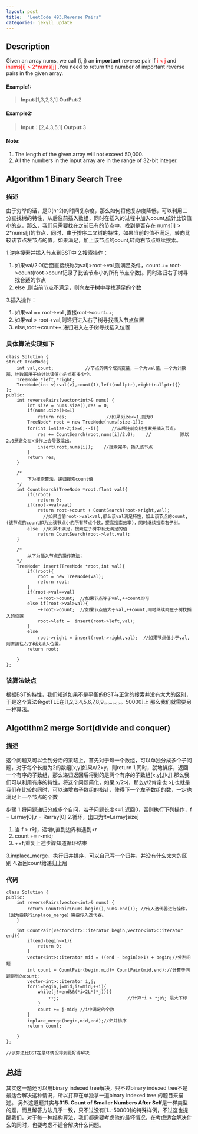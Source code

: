 ```yaml
---
layout: post
title:  "LeetCode 493.Reverse Pairs"
categories: jekyll update
---
```


## Description
Given an array nums, we call (i, j) an **important** reverse pair if<font color = 'red'> i &lt; j </font> and <font color = 'red'> inums[i] &gt; 2*nums[j] </font> .You need to return the number of important reverse pairs in the given array.


#### Example1:

> **Input**:[1,3,2,3,1]
  **OutPut**:2
  

#### Example2:
> **Input**：[2,4,3,5,1]
  **Output**:3
  
#### Note:
1. The length of the given array will not exceed 50,000.
2. All the numbers in the input array are in the range of 32-bit integer.

## Algorithm 1 Binary Search Tree
### 描述
由于穷举的话，是O(n^2)的时间复杂度，那么如何将他复杂度降低，可以利用二分查找树的特性，从后往前插入数组，同时在插入的过程中加入count,统计比该值小的点，那么，我们只需要找在之前已有的节点中，找到是否存在 nums[i] > 2*nums[j]的节点，同时，由于排序二叉树的特性，如果当前的值不满足，转向比较该节点左节点的值，如果满足，加上该节点的count,转向右节点继续搜索。

1.逆序搜索并插入节点到BST中
2.搜索操作：
  1. 如果val/2.0(后面直接统称为val)>root->val,则满足条件，count += root->count(root->count记录了比该节点小的所有节点个数)。同时递归右子树寻找合适的节点
  2. else ,则当前节点不满足，则向左子树中寻找满足的个数

3.插入操作：
  1. 如果val == root->val ,直接root->count++;
  2. 如果val > root->val,则递归进入右子树寻找插入节点位置
  3. else,root->count++,递归进入左子树寻找插入位置


### 具体算法实现如下
```
class Solution {
struct TreeNode{
    int val,count;            //节点的两个成员变量，一个为val值，一个为计数器，计数器用于统计比该值小的点有多少个。
    TreeNode *left,*right;
    TreeNode(int v):val(v),count(1),left(nullptr),right(nullptr){}
};
public:
    int reversePairs(vector<int>& nums) {
        int size = nums.size(),res = 0;
        if(nums.size()<=1)
            return res;               //如果size<=1,则为0
        TreeNode* root = new TreeNode(nums[size-1]);
        for(int i=size-2;i>=0;--i){     //从后往前向树搜索并插入节点。
            res += CountSearch(root,nums[i]/2.0);    //           除以2.0是避免在×操作上会导致溢出。
            insert(root,nums[i]);    //搜索完毕，插入该节点
        }
        return res;
    }
    
    /*
    	下为搜索算法。递归搜索count值
    */
    int CountSearch(TreeNode *root,float val){
        if(!root) 
            return 0;
        if(root->val<val)
            return root->count + CountSearch(root->right,val);
              //如果当前root->val<val,那么该val满足特性，加上该节点的count,(该节点的count即为比该节点小的所有节点个数，提高搜索效率)，同时继续搜索右子树。
        else  //如果不满足，搜索左子树中有无满足的值
            return CountSearch(root->left,val);
    }
    
    /*
    	以下为插入节点的操作算法；
    */
    TreeNode* insert(TreeNode *root,int val){
        if(!root){
            root = new TreeNode(val);
            return root;
        }
        if(root->val==val)
            ++root->count;  //如果节点等于val,++count即可
        else if(root->val>val){
            ++root->count;  //如果节点值大于val,++count,同时继续向左子树找插入的位置
            root->left =  insert(root->left,val);
        }
        else
            root->right = insert(root->right,val);  //如果节点值小于val, 则直接往右子树找插入位置。
        return root;
            
    }
};

```

### 该算法缺点
根据BST的特性，我们知道如果不是平衡的BST与正常的搜索并没有太大的区别，于是这个算法会getTLE在[1,2,3,4,5,6,7,8,9,。。。。。。。50000]上
那么我们就需要另一种算法。

## Algotithm2 merge Sort(divide and conquer)

### 描述
  这个问题又可以会到分治的策略上，首先对于每一个数组，可以单独分成多个子问题，对于每个长度为2的数组[x,y]如果x/2>y，则return 1,同时，就地排序，返回一个有序的子数组，那么递归返回后得到的是两个有序的子数组[x,y],[k,j],那么我们可以利用有序的特性，将这个问题简化，如果,x/2>j，那么y/2肯定也 >j,也就是我们在比较的同时，可以递增右子数组的指针，使得下一个左子数组的数，一定也满足上一个节点的个数

步骤
1.将问题递归分成多个自问，若子问题长度<=1,返回0，否则执行下列操作，f = Larray[0],r = Rarray[0]
2.循环，出口为f!=Larray[size]

   1. 当 f > r时，递增r,直到边界和遇到&lt;r
   2. count += r-mid;
   3. ++f;重复上述步骤知道循环结束


3.implace_merge，执行归并排序，可以自己写一个归并，并没有什么太大的区别
4.返回count给递归上层

### 代码
```
class Solution {
public:
    int reversePairs(vector<int>& nums) {
        return CountPair(nums.begin(),nums.end()); //传入迭代器进行操作，（因为要执行inplace_merge）需要传入迭代器。
    }
    
    int CountPair(vector<int>::iterator begin,vector<int>::iterator end){
        if(end-begin<=1){
            return 0;
        }
        vector<int>::iterator mid = ((end - begin)>>1) + begin;//分割问题
        int count = CountPair(begin,mid)+ CountPair(mid,end);//计算子问题得到的count;
        vector<int>::iterator i,j;
        for(i=begin,j=mid;i!=mid;++i){
            while(j!=end&&(*i>2L*(*j))){
                ++j;                          //计算*i > *j的j 最大下标
            }
            count += j-mid; //i中满足的个数
        }
        inplace_merge(begin,mid,end);//归并排序
        return count;
        
    }
};

//该算法比BST在最坏情况得到更好得解决
```

## 总结
   其实这一题还可以用binary indexed tree解决，只不过binary indexed tree不是最适合解决这种情况，所以打算在单独拿一道binary indexed tree 的题目来描述。
   另外这道题其实与**315. Count of Smaller Numbers After Self**是一样类型的题，而且解答方法几乎一致，只不过没有[1..-50000]的特殊样例，不过这也提醒我们，对于每一种结构算法，我们都需要考虑他的最坏情况，在考虑适合解决什么的同时，也要考虑不适合解决什么问题。


